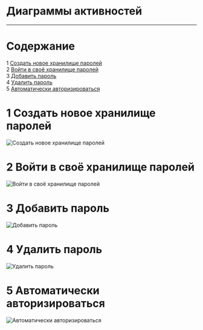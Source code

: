# Диаграммы активностей
---

# Содержание
1 [Создать новое хранилище паролей](#create)  
2 [Войти в своё хранилище паролей](#login)  
3 [Добавить пароль](#add)  
4 [Удалить пароль](#delete)  
5 [Автоматически авторизироваться](#auto)  

<a name="create"/>

# 1 Создать новое хранилище паролей
![Создать новое хранилище паролей](../System%20project/Activity/Create_storage.png)

<a name="login"/>

# 2 Войти в своё хранилище паролей
![Войти в своё хранилище паролей](../System%20project/Activity/log_in_storage.png)

<a name="add"/>

# 3 Добавить пароль
![Добавить пароль](../System%20project/Activity/add_password.png)

<a name="delete"/>

# 4 Удалить пароль
![Удалить пароль](../System%20project/Activity/delete_password.png)

<a name="auto"/>

# 5 Автоматически авторизироваться
![Автоматически авторизироваться](../System%20project/Activity/auto.png)

